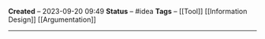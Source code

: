**Created** – 2023-09-20 09:49
**Status** – #idea
**Tags** – [[Tool]] [[Information Design]] [[Argumentation]]

---

